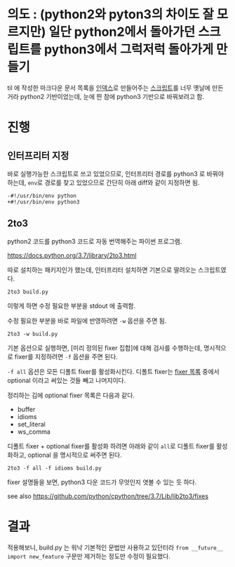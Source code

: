 
# 의도 : (python2와 pyton3의 차이도 잘 모르지만) 일단 python2에서 돌아가던 스크립트를 python3에서 그럭저럭 돌아가게 만들기

til 에 작성한 마크다운 문서 목록을 [인덱스](../index.md)로 만들어주는 [스크립트](../build.py)를 너무 옛날에 만든거라 python2 기반이었는데, 눈에 띈 참에 python3 기반으로 바꿔보려고 함.

# 진행
## 인터프리터 지정

바로 실행가능한 스크립트로 쓰고 있었으므로, 인터프리터 경로를 python3 로 바꿔야 하는데, `env`로 경로를 찾고 있었으므로 간단히 아래 diff와 같이 지정하면 됨.

```
-#!/usr/bin/env python
+#!/usr/bin/env python3
```

## 2to3

python2 코드를 python3 코드로 자동 번역해주는 파이썬 프로그램.

https://docs.python.org/3.7/library/2to3.html

따로 설치하는 패키지인가 했는데, 인터프리터 설치하면 기본으로 딸려오는 스크립트였다.

```
2to3 build.py
```
이렇게 하면 수정 필요한 부분을 stdout 에 출력함.

수정 필요한 부분을 바로 파일에 반영하려면 `-w` 옵션을 주면 됨.
```
2to3 -w build.py
```

기본 옵션으로 실행하면, [미리 정의된 fixer 집합]에 대해 검사를 수행하는데, 명시적으로 fixer를 지정하려면 `-f` 옵션을 주면 된다.

`-f all` 옵션은 모든 디폴트 fixer를 활성화시킨다. 디폴트 fixer는 [fixer 목록](https://docs.python.org/3.7/library/2to3.html#to3-fixers) 중에서 optional 이라고 써있는 것들 빼고 나머지이다.

정리하는 김에 optional fixer 목록은 다음과 같다.

- buffer
- idioms
- set_literal
- ws_comma

디폴트 fixer + optional fixer를 활성화 하려면 아래와 같이 `all`로 디폴트 fixer를 활성화하고, optional 을 명시적으로 써주면 된다.
```
2to3 -f all -f idioms build.py
```

fixer 설명들을 보면, python3 다운 코드가 무엇인지 엿볼 수 있는 듯 하다.

see also https://github.com/python/cpython/tree/3.7/Lib/lib2to3/fixes

# 결과

적용해보니, build.py 는 워낙 기본적인 문법만 사용하고 있던터라 `from __future__ import new_feature` 구문만 제거하는 정도만 수정이 필요했다.
